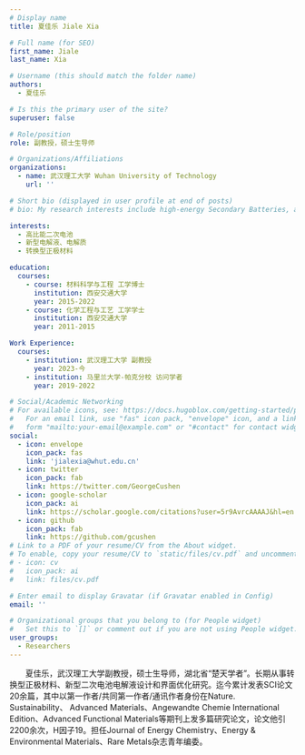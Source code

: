 ```yaml
---
# Display name
title: 夏佳乐 Jiale Xia 

# Full name (for SEO)
first_name: Jiale
last_name: Xia

# Username (this should match the folder name)
authors:
  - 夏佳乐

# Is this the primary user of the site?
superuser: false

# Role/position
role: 副教授，硕士生导师 

# Organizations/Affiliations
organizations:
  - name: 武汉理工大学 Wuhan University of Technology
    url: ''

# Short bio (displayed in user profile at end of posts)
# bio: My research interests include high-energy Secondary Batteries, advanced electrolytes and conversion-type cathode materials.

interests:
  - 高比能二次电池
  - 新型电解液、电解质
  - 转换型正极材料

education:
  courses:
    - course: 材料科学与工程 工学博士
      institution: 西安交通大学
      year: 2015-2022
    - course: 化学工程与工艺 工学学士
      institution: 西安交通大学
      year: 2011-2015

Work Experience:
  courses:
    - institution: 武汉理工大学 副教授
      year: 2023-今
    - institution: 马里兰大学-帕克分校 访问学者
      year: 2019-2022

# Social/Academic Networking
# For available icons, see: https://docs.hugoblox.com/getting-started/page-builder/#icons
#   For an email link, use "fas" icon pack, "envelope" icon, and a link in the
#   form "mailto:your-email@example.com" or "#contact" for contact widget.
social:
  - icon: envelope
    icon_pack: fas
    link: 'jialexia@whut.edu.cn'
  - icon: twitter
    icon_pack: fab
    link: https://twitter.com/GeorgeCushen
  - icon: google-scholar
    icon_pack: ai
    link: https://scholar.google.com/citations?user=5r9AvrcAAAAJ&hl=en
  - icon: github
    icon_pack: fab
    link: https://github.com/gcushen
# Link to a PDF of your resume/CV from the About widget.
# To enable, copy your resume/CV to `static/files/cv.pdf` and uncomment the lines below.
# - icon: cv
#   icon_pack: ai
#   link: files/cv.pdf

# Enter email to display Gravatar (if Gravatar enabled in Config)
email: ''

# Organizational groups that you belong to (for People widget)
#   Set this to `[]` or comment out if you are not using People widget.
user_groups:
  - Researchers
---
```


&emsp;&emsp;夏佳乐，武汉理工大学副教授，硕士生导师，湖北省“楚天学者”。长期从事转换型正极材料、新型二次电池电解液设计和界面优化研究。迄今累计发表SCI论文20余篇，其中以第一作者/共同第一作者/通讯作者身份在Nature. Sustainability、 Advanced Materials、Angewandte Chemie International Edition、Advanced Functional Materials等期刊上发多篇研究论文，论文他引2200余次，H因子19。担任Journal of Energy Chemistry、Energy & Environmental Materials、Rare Metals杂志青年编委。

